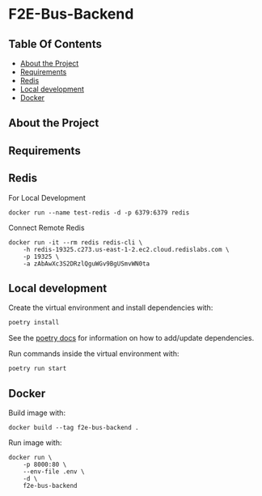 # F2E-Bus-Backend

## Table Of Contents

- [About the Project](#about-the-project)
- [Requirements](#requirements)
- [Redis](#redis)
- [Local development](#local-development)
- [Docker](#docker)

## About the Project

## Requirements

## Redis

For Local Development

```shell
docker run --name test-redis -d -p 6379:6379 redis
```

Connect Remote Redis

```shell
docker run -it --rm redis redis-cli \
    -h redis-19325.c273.us-east-1-2.ec2.cloud.redislabs.com \
    -p 19325 \
    -a zAbAwXc3S2DRzlQguWGv9BgUSmvWN0ta
```

## Local development

Create the virtual environment and install dependencies with:

```sh
poetry install
```

See the [poetry docs](https://python-poetry.org/docs/) for information on how to add/update dependencies.

Run commands inside the virtual environment with:

```shell
poetry run start
```

## Docker

Build image with:

```shell
docker build --tag f2e-bus-backend .
```

Run image with:

```shell
docker run \
    -p 8000:80 \
    --env-file .env \
    -d \
    f2e-bus-backend
```
